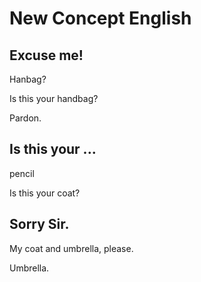 # New Concept English

## Excuse me!

Hanbag?

Is this your handbag?

Pardon.

## Is this your ...

pencil

Is this your coat?

## Sorry Sir.

My coat and umbrella, please.

Umbrella.